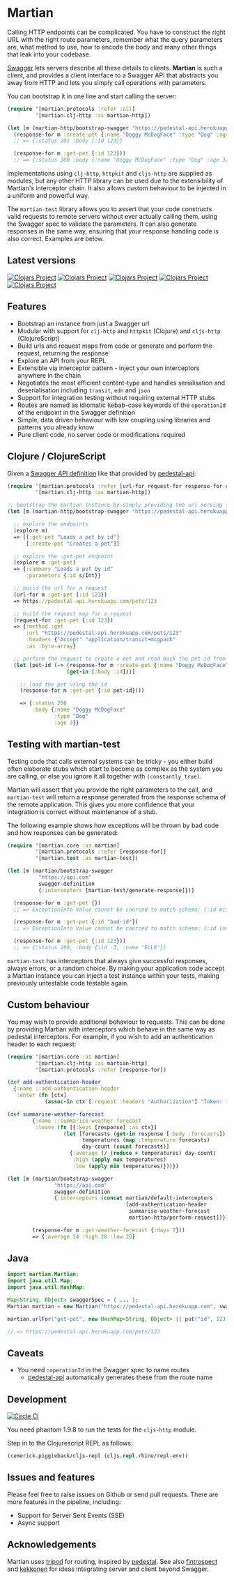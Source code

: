 # Martian
Calling HTTP endpoints can be complicated. You have to construct the right URL with the right route parameters, remember
what the query parameters are, what method to use, how to encode the body and many other things that leak into your codebase.

[Swagger](http://swagger.io/) lets servers describe all these details to clients. **Martian** is such a client,
and provides a client interface to a Swagger API that abstracts you away from HTTP and lets you simply call operations with parameters.

You can bootstrap it in one line and start calling the server:
```clojure
(require '[martian.protocols :refer :all]
         '[martian.clj-http :as martian-http])

(let [m (martian-http/bootstrap-swagger "https://pedestal-api.herokuapp.com/swagger.json")]
  (response-for m :create-pet {:name "Doggy McDogFace" :type "Dog" :age 3})
  ;; => {:status 201 :body {:id 123}}

  (response-for m :get-pet {:id 123}))
  ;; => {:status 200 :body {:name "Doggy McDogFace" :type "Dog" :age 3}}
```

Implementations using `clj-http`, `httpkit` and `cljs-http` are supplied as modules,
but any other HTTP library can be used due to the extensibility of Martian's interceptor chain.
It also allows custom behaviour to be injected in a uniform and powerful way.

The `martian-test` library allows you to assert that your code constructs valid requests to remote servers without ever
actually calling them, using the Swagger spec to validate the parameters. It can also generate responses in the same way,
ensuring that your response handling code is also correct. Examples are below.

## Latest versions
[![Clojars Project](https://img.shields.io/clojars/v/martian.svg)](https://clojars.org/martian)
[![Clojars Project](https://img.shields.io/clojars/v/martian-clj-http.svg)](https://clojars.org/martian-clj-http)
[![Clojars Project](https://img.shields.io/clojars/v/martian-httpkit.svg)](https://clojars.org/martian-httpkit)
[![Clojars Project](https://img.shields.io/clojars/v/martian-cljs-http.svg)](https://clojars.org/martian-cljs-http)
[![Clojars Project](https://img.shields.io/clojars/v/martian-test.svg)](https://clojars.org/martian-test)

## Features
- Bootstrap an instance from just a Swagger url
- Modular with support for `clj-http` and `httpkit` (Clojure) and `cljs-http` (ClojureScript)
- Build urls and request maps from code or generate and perform the request, returning the response
- Explore an API from your REPL
- Extensible via interceptor pattern - inject your own interceptors anywhere in the chain
- Negotiates the most efficient content-type and handles serialisation and deserialisation including `transit`, `edn` and `json`
- Support for integration testing without requiring external HTTP stubs
- Routes are named as idiomatic kebab-case keywords of the `operationId` of the endpoint in the Swagger definition
- Simple, data driven behaviour with low coupling using libraries and patterns you already know
- Pure client code, no server code or modifications required

## Clojure / ClojureScript

Given a [Swagger API definition](https://pedestal-api.herokuapp.com/swagger.json)
like that provided by [pedestal-api](https://github.com/oliyh/pedestal-api):
```clojure
(require '[martian.protocols :refer [url-for request-for response-for explore]]
         '[martian.clj-http :as martian-http])

;; bootstrap the martian instance by simply providing the url serving the swagger description
(let [m (martian-http/bootstrap-swagger "https://pedestal-api.herokuapp.com/swagger.json")]

  ;; explore the endpoints
  (explore m)
  => [[:get-pet "Loads a pet by id"]
      [:create-pet "Creates a pet"]]

  ;; explore the :get-pet endpoint
  (explore m :get-pet)
  => {:summary "Loads a pet by id"
      :parameters {:id s/Int}}

  ;; build the url for a request
  (url-for m :get-pet {:id 123})
  => https://pedestal-api.herokuapp.com/pets/123

  ;; build the request map for a request
  (request-for :get-pet {:id 123})
  => {:method :get
      :url "https://pedestal-api.herokuapp.com/pets/123"
      :headers {"Accept" "application/transit+msgpack"
      :as :byte-array}

  ;; perform the request to create a pet and read back the pet-id from the response
  (let [pet-id (-> (response-for m :create-pet {:name "Doggy McDogFace" :type "Dog" :age 3})
                   (get-in [:body :id]))]

    ;; load the pet using the id
    (response-for m :get-pet {:id pet-id})))

    => {:status 200
        :body {:name "Doggy McDogFace"
               :type "Dog"
               :age 3}}
```

## Testing with martian-test
Testing code that calls external systems can be tricky - you either build often elaborate stubs which start
to become as complex as the system you are calling, or else you ignore it all together with `(constantly true)`.

Martian will assert that you provide the right parameters to the call, and `martian-test` will return a response
generated from the response schema of the remote application. This gives you more confidence that your integration is
correct without maintenance of a stub.

The following example shows how exceptions will be thrown by bad code and how responses can be generated:
```clojure
(require '[martian.core :as martian]
         '[martian.protocols :refer [response-for]]
         '[martian.test :as martian-test])

(let [m (martian/bootstrap-swagger
          "https://api.com"
          swagger-definition
          {:interceptors [martian-test/generate-response]})]

  (response-for m :get-pet {})
  ;; => ExceptionInfo Value cannot be coerced to match schema: {:id missing-required-key}

  (response-for m :get-pet {:id "bad-id"})
  ;; => ExceptionInfo Value cannot be coerced to match schema: {:id (not (integer? bad-id))}

  (response-for m :get-pet {:id 123}))
  ;; => {:status 200, :body {:id -3, :name "EcLR"}}

```
`martian-test` has interceptors that always give successful responses, always errors, or a random choice.
By making your application code accept a Martian instance you can inject a test instance within your tests, making
previously untestable code testable again.

## Custom behaviour

You may wish to provide additional behaviour to requests. This can be done by providing Martian with interceptors
which behave in the same way as pedestal interceptors.
For example, if you wish to add an authentication header to each request:

```clojure
(require '[martian.core :as martian]
         '[martian.clj-http :as martian-http]
         '[martian.protocols :refer [response-for])

(def add-authentication-header
  {:name ::add-authentication-header
   :enter (fn [ctx]
            (assoc-in ctx [:request :headers "Authorization"] "Token: 12456abc"))})

(def summarise-weather-forecast
        {:name ::summarise-weather-forecast
         :leave (fn [{:keys [response] :as ctx}]
                  (let [forecasts (get-in response [:body :forecasts])
                        temperatures (map :temperature forecasts)
                        day-count (count forecasts)]
                    {:average (/ (reduce + temperatures) day-count)
                     :high (apply max temperatures)
                     :low (apply min temperatures)}))})

(let [m (martian/bootstrap-swagger
               "https://api.com"
               swagger-definition
               {:interceptors (concat martian/default-interceptors
                                      [add-authentication-header
                                       summarise-weather-forecast
                                       martian-http/perform-request])})]

        (response-for m :get-weather-forecast {:days 7}))
        => {:average 24 :high 28 :low 20}
```

## Java

```java
import martian.Martian;
import java.util.Map;
import java.util.HashMap;

Map<String, Object> swaggerSpec = { ... };
Martian martian = new Martian("https://pedestal-api.herokuapp.com", swaggerSpec);

martian.urlFor("get-pet", new HashMap<String, Object> {{ put("id", 123); }});

// => https://pedestal-api.herokuapp.com/pets/123
```

## Caveats
- You need `:operationId` in the Swagger spec to name routes
  - [pedestal-api](https://github.com/oliyh/pedestal-api) automatically generates these from the route name

## Development
[![Circle CI](https://circleci.com/gh/oliyh/martian.svg?style=svg)](https://circleci.com/gh/oliyh/martian)

You need phantom 1.9.8 to run the tests for the `cljs-http` module.

Step in to the Clojurescript REPL as follows:
```clojure
(cemerick.piggieback/cljs-repl (cljs.repl.rhino/repl-env))
```

## Issues and features
Please feel free to raise issues on Github or send pull requests. There are more features in the pipeline, including:
- Support for Server Sent Events (SSE)
- Async support

## Acknowledgements
Martian uses [tripod](https://github.com/frankiesardo/tripod) for routing, inspired by [pedestal](https://github.com/pedestal/pedestal).
See also [fintrospect](http://fintrospect.io/) and [kekkonen](https://github.com/metosin/kekkonen) for ideas integrating server and client beyond Swagger.

